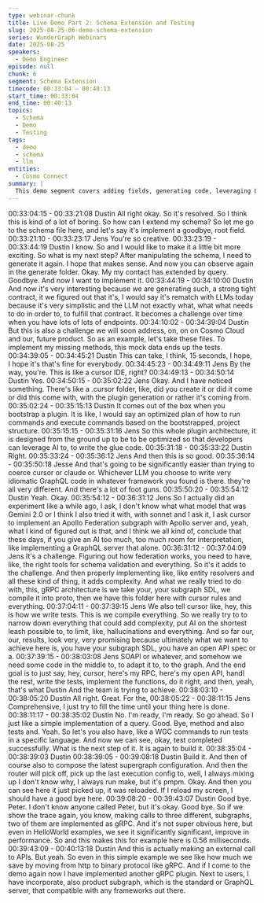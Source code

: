 ```yaml
---
type: webinar-chunk
title: Live Demo Part 2: Schema Extension and Testing
slug: 2025-08-25-06-demo-schema-extension
series: WunderGraph Webinars
date: 2025-08-25
speakers:
  - Demo Engineer
episode: null
chunk: 6
segment: Schema Extension
timecode: 00:33:04 – 00:40:13
start_time: 00:33:04
end_time: 00:40:13
topics:
  - Schema
  - Demo
  - Testing
tags:
  - demo
  - schema
  - llm
entities:
  - Cosmo Connect
summary: |
  This demo segment covers adding fields, generating code, leveraging LLM support for plugin implementation, and validating changes through build and test.
---
```



00:33:04:15 - 00:33:21:08
Dustin
All right okay. So it's resolved. So I think this is kind of a lot of boring. So how can I extend my
schema? So let me go to the schema file here, and let's say it's implement a goodbye, root field.
00:33:21:10 - 00:33:23:17
Jens
You're so creative.
00:33:23:19 - 00:33:44:19
Dustin
I know. So and I would like to make it a little bit more exciting. So what is my next step? After
manipulating the schema, I need to generate it again. I hope that makes sense. And now you
can observe again in the generate folder. Okay. My my contact has extended by query.
Goodbye. And now I want to implement it.
00:33:44:19 - 00:34:10:00
Dustin
And now it's very interesting because we are generating such, a strong tight contract, it we
figured out that it's, I would say it's rematch with LLMs today because it's very simplistic and the
LLM not exactly what, what what needs to do in order to, to fulfill that contract. It becomes a
challenge over time when you have lots of lots of endpoints.
00:34:10:02 - 00:34:39:04
Dustin
But this is also a challenge we will soon address, on, on on Cosmo Cloud and our, future
product. So as an example, let's take these files. To implement my missing methods, this mock
data ends up the tests.
00:34:39:05 - 00:34:45:21
Dustin
This can take, I think, 15 seconds, I hope, I hope it's that's fine for everybody.
00:34:45:23 - 00:34:49:11
Jens
By the way, you're. This is like a cursor IDE, right?
00:34:49:13 - 00:34:50:14
Dustin
Yes.
00:34:50:15 - 00:35:02:22
Jens
Okay. And I have noticed something. There's like a .cursor folder, like, did you create it or did it
come or did this come with, with the plugin generation or rather it's coming from.
00:35:02:24 - 00:35:15:13
Dustin
It comes out of the box when you bootstrap a plugin. It is like, I would say an optimized plan of
how to run commands and execute commands based on the bootstrapped, project structure.
00:35:15:15 - 00:35:31:16
Jens
So this whole plugin architecture, it is designed from the ground up to be to be optimized so that
developers can leverage AI to, to write the glue code.
00:35:31:18 - 00:35:33:22
Dustin
Right.
00:35:33:24 - 00:35:36:12
Jens
And then this is so good.
00:35:36:14 - 00:35:50:18
Jesse
And that's going to be significantly easier than trying to coerce cursor or claude or. Whichever
LLM you choose to write very idiomatic GraphQL code in whatever framework you found is
there. they're all very different. And there's a lot of foot guns.
00:35:50:20 - 00:35:54:12
Dustin
Yeah. Okay.
00:35:54:12 - 00:36:31:12
Jens
So I actually did an experiment like a while ago, I ask, I don't know what what model that was
Gemini 2.0 or I think I also tried it with, with sonnet and I ask it, I ask cursor to implement an
Apollo Federation subgraph with Apollo server and, yeah, what I kind of figured out is that, and I
think we all kind of, conclude that these days, if you give an AI too much, too much room for
interpretation, like implementing a GraphQL server that alone.
00:36:31:12 - 00:37:04:09
Jens
It's a challenge. Figuring out how federation works, you need to have, like, the right tools for
schema validation and everything. So it's it adds to the challenge. And then properly
implementing like, like entity resolvers and all these kind of thing, it adds complexity. And what
we really tried to do with, this, gRPC architecture is we take your, your subgraph SDL, we
compile it into proto, then we have this folder here with cursor rules and everything.
00:37:04:11 - 00:37:39:15
Jens
We also tell cursor like, hey, this is how we write tests. This is we compile everything. So we
really try to to narrow down everything that could add complexity, put AI on the shortest leash
possible to, to limit, like, hallucinations and everything. And so far our, our, results, look very,
very promising because ultimately what we want to achieve here is, you have your subgraph
SDL, you have an open API spec or a.
00:37:39:15 - 00:38:03:08
Jens
SOAPl or whatever, and somehow we need some code in the middle to, to adapt it to, to the
graph. And the end goal is to just say, hey, cursor, here's my RPC, here's my open API, handl
the rest, write the tests, implement the functions, do it right, and then, yeah, that's what Dustin
And the team is trying to achieve.
00:38:03:10 - 00:38:05:20
Dustin
All right. Great. For the,
00:38:05:22 - 00:38:11:15
Jens
Comprehensive, I just try to fill the time until your thing here is done.
00:38:11:17 - 00:38:35:02
Dustin
No. I'm ready, I'm ready. So go ahead. So I just like a simple implementation of a query. Good.
Bye, method and also tests and. Yeah. So let's you also have, like a WGC commands to run
tests in a specific language. And now we can see, okay, test completed successfully. What is
the next step of it. It is again to build it.
00:38:35:04 - 00:38:39:03
Dustin
00:38:39:05 - 00:39:08:18
Dustin
Build it. And then of course also to compose the latest supergraph configuration. And then the
router will pick off, pick up the last execution config to, well, I always mixing up I don't know why,
I always run make, but it's pmpm. Okay. And then you can see here it just picked up, it was
reloaded. If I reload my screen, I should have a good bye here.
00:39:08:20 - 00:39:43:07
Dustin
Good bye. Peter. I don't know anyone called Peter, but it's okay. Good bye. So if we show the
trace again, you know, making calls to three different, subgraphs, two of them are implemented
as gRPC. And it's not super obvious here, but even in HelloWorld examples, we see it
significantly significant, improve in performance. So and this makes this for example here is 0.56
milliseconds.
00:39:43:09 - 00:40:13:18
Dustin
And this is actually making an external call to APIs. But yeah. So even in this simple example
we see like how much we save by moving from http to binary protocol like gRPC. And if I come
to the demo again now I have implemented another gRPC plugin. Next to users, I have
incorporate, also product subgraph, which is the standard or GraphQL server, that compatible
with any frameworks out there.